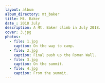 ```yaml
---
layout: album
album_directory: mt_baker
title: Mt. Baker
date_: 2018 July
description: A Mt. Baker climb in July 2018.
cover: 3.jpg
photos:
  - file: 1.jpg
    caption: On the way to camp.
  - file: 2.jpg
    caption: Final push up the Roman Wall.
  - file: 3.jpg
    caption: On the summit.
  - file: 4.jpg
    caption: From the summit.
---
```

